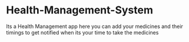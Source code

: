# Health-Management-System
Its a Health Management app here you can add your medicines and their timings to get notified when its your time to take the medicines
